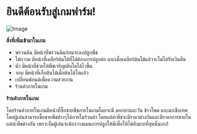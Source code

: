 # ยินดีต้อนรับสู่เกมฟาร์ม!
![Image](https://github.com/6410110260/FarmGame-260/assets/125025570/c5941fb2-26c6-49d1-99d1-71509fe7af95)

**สิ่งที่เพิ่มเข้ามาในเกม**
- พรวนดิน มีหน้าที่พรวนดินก่อนจะลงปลูกพืช
- ไม้กวาด มีหน้าที่เคลียร์ต้นไม้ที่ไม่ต้องการปลูกต่อ และเมื่อเคลียร์ต้นไม้แล้วจะไม่ได้รับเงินคืน
- น้ำ มีหน้าที่ช่วยให้พืชเจริญเติบโตได้ไวขึ้น
- จอบ มีหน้าที่เก็บต้นไม้เมื่อต้นไม้โตแล้ว
- เปลี่ยนฟอนด์เพื่อความสวยงาน
- ร้านค้าภายในเกม

**ร้านค้าภายในเกม**

โดยร้านค้าภายในเกมมีหน้าที่ซื้อขายพืชภายในเกมโดยจะมี ดอกทานตะวัน ข้าวโพด และมะเขือเทศ โดยผู้เล่นสามารถซื้อขายพืชต่างๆได้ภายในร้านค้า โดยแต่ล่ะพืชจะมีราคาต่างกันและมีราคาการขายในแต่ล่ะพืชต่างกัน เพราะงั้นผู้เล่นจะต้องวางแผนการปลูกให้ดีเพื่อให้ได้ตังมากที่สุดนั้นเอง!
